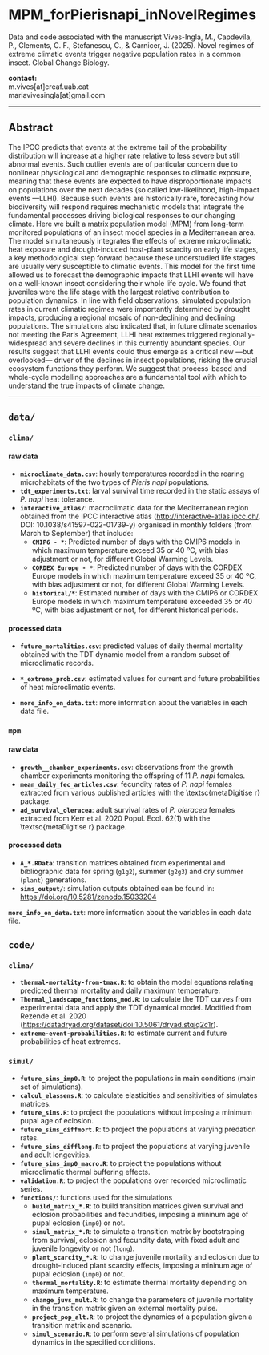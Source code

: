 # MPM_forPierisnapi_inNovelRegimes
Data and code associated with the manuscript
Vives-Ingla, M., Capdevila, P., Clements, C. F., Stefanescu, C., & Carnicer, J. (2025). Novel regimes of extreme climatic events trigger negative population rates in a common insect. Global Change Biology.

<b>contact:</b>  
m.vives[at]creaf.uab.cat  
mariavivesingla[at]gmail.com

---
## Abstract  
The IPCC predicts that events at the extreme tail of the probability distribution will increase at a higher rate relative to less severe but still abnormal events. Such outlier events are of particular concern due to nonlinear physiological and demographic responses to climatic exposure, meaning that these events are expected to have disproportionate impacts on populations over the next decades (so called low-likelihood, high-impact events —LLHI). Because such events are historically rare, forecasting how biodiversity will respond requires mechanistic models that integrate the fundamental processes driving biological responses to our changing climate. Here we built a matrix population model (MPM) from long-term monitored populations of an insect model species in a Mediterranean area. The model simultaneously integrates the effects of extreme microclimatic heat exposure and drought-induced host-plant scarcity on early life stages, a key methodological step forward because these understudied life stages are usually very susceptible to climatic events. This model for the first time allowed us to forecast the demographic impacts that LLHI events will have on a well-known insect considering their whole life cycle. We found that juveniles were the life stage with the largest relative contribution to population dynamics. In line with field observations, simulated population rates in current climatic regimes were importantly determined by drought impacts, producing a regional mosaic of non-declining and declining populations. The simulations also indicated that, in future climate scenarios not meeting the Paris Agreement, LLHI heat extremes triggered regionally-widespread and severe declines in this currently abundant species. Our results suggest that LLHI events could thus emerge as a critical new —but overlooked— driver of the declines in insect populations, risking the crucial ecosystem functions they perform. We suggest that process-based and whole-cycle modelling approaches are a fundamental tool with which to understand the true impacts of climate change.


---
## __`data/`__

### __`clima/`__

#### raw data  
  - __`microclimate_data.csv`__: hourly temperatures recorded in the rearing microhabitats of the two types of <i>Pieris napi</i> populations.  
  - __`tdt_experiments.txt`__: larval survival time recorded in the static assays of <i>P. napi</i> heat tolerance.  
  - __`interactive_atlas/`__: macroclimatic data for the Mediterranean region obtained from the IPCC interactive atlas (http://interactive-atlas.ipcc.ch/, DOI: 10.1038/s41597-022-01739-y) organised in monthly folders (from March to September) that include: 
    - __`CMIP6 - *`__: Predicted number of days with the CMIP6 models in which maximum temperature exceed 35 or 40 ºC, with bias adjustment or not, for different Global Warming Levels.
    - __`CORDEX Europe - *`__: Predicted number of days with the CORDEX Europe models in which maximum temperature exceed 35 or 40 ºC, with bias adjustment or not, for different Global Warming Levels.
    - __`historical/*`__: Estimated number of days with the CMIP6 or CORDEX Europe models in which maximum temperature exceeded 35 or 40 ºC, with bias adjustment or not, for different historical periods.
#### processed data
  - __`future_mortalities.csv`__: predicted values of daily thermal mortality obtained with the TDT dynamic model from a random subset of microclimatic records.   
  - __`*_extreme_prob.csv`__: estimated values for current and future probabilities of heat microclimatic events.  

- __`more_info_on_data.txt`__: more information about the variables in each data file.

### __`mpm`__

#### raw data
  - __`growth__chamber_experiments.csv`__: observations from the growth chamber experiments monitoring the offspring of 11 <i>P. napi</i> females.  
  - __`mean_daily_fec_articles.csv`__: fecundity rates of <i>P. napi</i> females extracted from various published articles with the \textsc{metaDigitise r} package.
  - __`ad_survival_oleracea`__: adult survival rates of <i>P. oleracea</i> females extracted from Kerr et al. 2020 Popul. Ecol. 62(1) with the \textsc{metaDigitise r} package.

#### processed data
  - __`A_*.RData`__: transition matrices obtained from experimental and bibliographic data for spring (`g1g2`), summer (`g2g3`) and dry summer (`plant`) generations.
  - __`sims_output/`__: simulation outputs obtained can be found in: https://doi.org/10.5281/zenodo.15033204 


__`more_info_on_data.txt`__: more information about the variables in each data file.



## __`code/`__

### __`clima/`__

  - __`thermal-mortality-from-tmax.R`__: to obtain the model equations relating predicted thermal mortality and daily maximum temperature.
  - __`Thermal_landscape_functions_mod.R`__: to calculate the TDT curves from experimental data and apply the TDT dynamical model. Modified from Rezende et al. 2020 (https://datadryad.org/dataset/doi:10.5061/dryad.stqjq2c1r).
  - __`extreme-event-probabilities.R`__: to estimate current and future probabilities of heat extremes.

### __`simul/`__
  - __`future_sims_imp0.R`__: to project the populations in main conditions (main set of simulations).
  - __`calcul_elassens.R`__: to calculate elasticities and sensitivities of simulates matrices.
  - __`future_sims.R`__: to project the populations without imposing a minimum pupal age of eclosion.
  - __`future_sims_diffmort.R`__: to project the populations at varying predation rates.
  - __`future_sims_difflong.R`__: to project the populations at varying juvenile and adult longevities.
  - __`future_sims_imp0_macro.R`__: to project the populations without microclimatic thermal buffering effects.
  - __`validation.R`__: to project the populations over recorded microclimatic series.
  - __`functions/`__: functions used for the simulations
    - __`build_matrix_*.R`__: to build transition matrices given survival and eclosion probabilities and fecundities, imposing a mininum age of pupal eclosion (`imp0`) or not.
    - __`simul_matrix_*.R`__: to simulate a transition matrix by bootstraping from survival, eclosion and fecundity data, with fixed adult and juvenile longevity or not (`long`).
    - __`plant_scarcity_*.R`__: to change juvenile mortality and eclosion due to drought-induced plant scarcity effects, imposing a mininum age of pupal eclosion (`imp0`) or not.
    - __`thermal_mortality.R`__: to estimate thermal mortality depending on maximum temperature.
    - __`change_juvs_mult.R`__: to change the parameters of juvenile mortality in the transition matrix given an external mortality pulse.
    - __`project_pop_alt.R`__: to project the dynamics of a population given a transition matrix and scenario.
    - __`simul_scenario.R`__: to perform several simulations of population dynamics in the specified conditions.

  
  
  